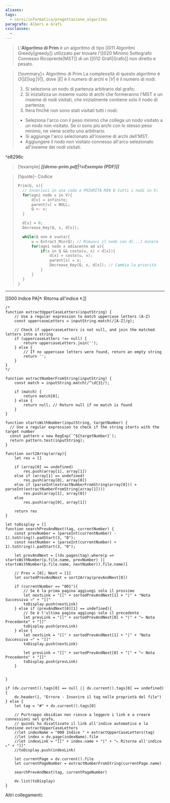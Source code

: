 ```yaml
---
aliases: 
tags:
  - corsi/informatica/progettazione_algoritmi
paragrafo: Alberi e Grafi
cssclasses:
  - 
---
```

> L'**Algoritmo di Prim** è un algoritmo di tipo [[011 Algoritmi Greedy|greedy]] utilizzato per trovare l'[[020 Minimo Sottografo Connesso Ricoprente|MST]] di un [[012 Grafi|Grafo]] non diretto e pesato.

> [!summary]+ Algoritmo di Prim
> La complessità di questo algoritmo è $O(|E|\log |V|)$, dove $|E|$ è il numero di archi e $|V|$ è il numero di nodi.
>1. Si seleziona un nodo di partenza arbitrario dal grafo;
>2. Si inizializza un insieme vuoto di archi che formeranno l'MST e un insieme di nodi visitati, che inizialmente contiene solo il nodo di partenza;
>3. Itera finché non sono stati visitati tutti i nodi:
>	- Seleziona l'arco con il peso minimo che collega un nodo visitato a un nodo non visitato. Se ci sono più archi con lo stesso peso minimo, ne viene scelto uno arbitrario. 
>	- Si aggiunge l'arco selezionato all'insieme di archi dell'MST. 
>	- Aggiungere il nodo non visitato connesso all'arco selezionato all'insieme dei nodi visitati.

^e8296c

> [!example] ***[[demo-prim.pdf|↪Esempio (PDF)]]***

> [!quote]- Codice
>```C
>Prim(G, s){
>	// Inserisci in una coda a PRIORITÀ MIN Q tutti i nodi in V;
>	for(ogni nodo v in V){
>		d[v] = infinito;
>		parent[v] = NULL;
>		Q <- v;
>	}
>
>	d[s] = 0;
>	Decrease_Key(Q, s, d[s]);
>
>	while(Q non è vuota){
>		u = Extract_Min(Q); // Rimuovi il nodo con d[...] minore
>		for(ogni nodo x adiacente ad u){
>			if(x in Q && costo(u, x) < d[x]){
>				d[x] = costo(u, x);
>				parent[x] = u;
>				Decrease_Key(Q, x, d[x]); // Cambia la priorità
>			}
>		}
>	}
>}
>```

___
[[000 Indice PA|↖ Ritorna all'indice ↖]]

```dataviewjs
/*
function extractUpperCaseLetters(inputString) {
	// Use a regular expression to match uppercase letters (A-Z)
	const uppercaseLetters = inputString.match(/[A-Z]/g);
	
	// Check if uppercaseLetters is not null, and join the matched letters into a string
	if (uppercaseLetters !== null) {
		return uppercaseLetters.join('');
	} else {
	    // If no uppercase letters were found, return an empty string
	    return '';
	}
}
*/

function extractNumberFromString(inputString) {
	const match = inputString.match(/^\d{3}/);
	
	if (match) {
		return match[0];
	} else {
		return null; // Return null if no match is found
	}
}

function startsWithNumber(inputString, targetNumber) {
  // Use a regular expression to check if the string starts with the target number
  const pattern = new RegExp(`^${targetNumber}`);
  return pattern.test(inputString);
}

function sort2Array(array){
	let res = []
	
	if (array[0] == undefined)
		res.push(array[1], array[1])
	else if (array[1] == undefined)
		res.push(array[0], array[0])
	else if (parseInt(extractNumberFromString(array[0])) > parseInt(extractNumberFromString(array[1])))
		res.push(array[1], array[0])
	else
		res.push(array[0], array[1])
	
	return res
}

let toDisplay = []
function searchPrevAndNext(tag, currentNumber) {
	const prevNumber = (parseInt(currentNumber) - 1).toString().padStart(3, "0");
	const nextNumber = (parseInt(currentNumber) + 1).toString().padStart(3, "0");
	
	let prevAndNext = [(dv.pages(tag).where(p => startsWithNumber(p.file.name, prevNumber) || startsWithNumber(p.file.name, nextNumber)).file.name)]
	
	// Prev = [0]; Next = [1]
	let sortedPrevAndNext = sort2Array(prevAndNext[0])
	
	if (currentNumber == "001"){ 
		// Se è la prima pagina aggiungi solo il prossimo
		let nextLink = "[[" + sortedPrevAndNext[1] + "|" + "Nota Successiva →" + "]]"
		toDisplay.push(nextLink)
	} else if (prevAndNext[0][1] == undefined){
		// Se è l'ultima pagina aggiungi solo il precedente
		let prevLink = "[[" + sortedPrevAndNext[0] + "|" + "← Nota Precedente" + "]]"
		toDisplay.push(prevLink)
	} else {
		let nextLink = "[[" + sortedPrevAndNext[1] + "|" + "Nota Successiva →" + "]]"
		toDisplay.push(nextLink)
		
		let prevLink = "[[" + sortedPrevAndNext[0] + "|" + "← Nota Precedente" + "]]"
		toDisplay.push(prevLink)
	}
	
	
}

if (dv.current().tags[0] == null || dv.current().tags[0] == undefined){
	dv.header(1, "Errore - Inserire il tag nelle proprietà del file")
} else {
	let tag = "#" + dv.current().tags[0]

	// Purtroppo obsidian non riesce a leggere i link e a creare connessioni nel grafo,
	// quindi ho disattivato il link all'indice automatico e la funzione extractUpperCaseLetters
	//let indexName = "000 Indice " + extractUpperCaseLetters(tag)
	//let index = dv.page(indexName).file
	//let indexLink = "[[" + index.name + "|" + "↖ Ritorna all'indice ↖" + "]]"
	//toDisplay.push(indexLink)
	
	let currentPage = dv.current().file
	let currentPageNumber = extractNumberFromString(currentPage.name)
	
	searchPrevAndNext(tag, currentPageNumber)
	
	dv.list(toDisplay)
}
```

Altri collegamenti: 